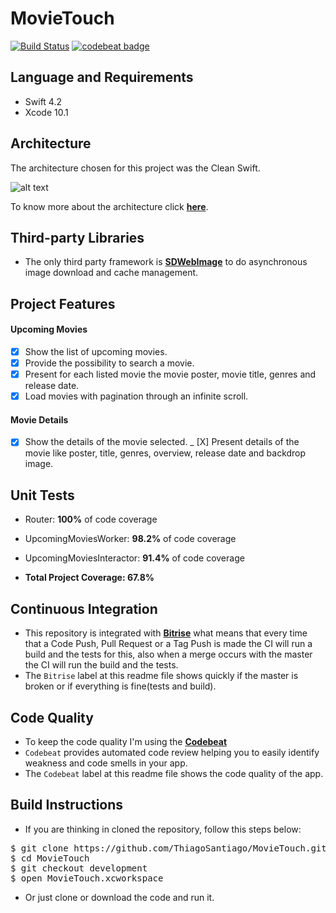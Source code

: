 # MovieTouch

[![Build Status](https://app.bitrise.io/app/1d2ebb0208126084/status.svg?token=QbbHZ_0yoUwfRr92XegxRA&branch=development)](https://app.bitrise.io/app/1d2ebb0208126084) [![codebeat badge](https://codebeat.co/badges/8ef077cd-2ff5-4c24-a299-3ceb8df45b12)](https://codebeat.co/projects/github-com-thiagosantiago-movietouch-development)


## Language and Requirements

- Swift 4.2
- Xcode 10.1

## Architecture

The architecture chosen for this project was the Clean Swift.

![alt text](https://cdn-images-1.medium.com/max/2000/1*QV4nxWPd_sbGhoWO-X7PfQ.png)

To know more about the architecture click [**here**](https://hackernoon.com/introducing-clean-swift-architecture-vip-770a639ad7bf).

## Third-party Libraries

- The only third party framework is [**SDWebImage**](https://github.com/SDWebImage/SDWebImage) to do asynchronous image download and cache management.

## Project Features

#### Upcoming Movies

- [x] Show the list of upcoming movies.
- [x] Provide the possibility to search a movie.
- [x] Present for each listed movie the movie poster, movie title, genres and release date.
- [X] Load movies with pagination through an infinite scroll.

#### Movie Details

- [x] Show the details of the movie selected. 
_ [X] Present details of the movie like poster, title, genres, overview, release date and backdrop image.

## Unit Tests

- Router: **100%** of code coverage
- UpcomingMoviesWorker: **98.2%** of code coverage
- UpcomingMoviesInteractor: **91.4%** of code coverage

- **Total Project Coverage: 67.8%**

## Continuous Integration

- This repository is integrated with [**Bitrise**](https://www.bitrise.io) what means that every time that a Code Push, Pull Request or a Tag Push is made the CI will run a build and the tests for this, also when a merge occurs with the master the CI will run the build and the tests.
- The `Bitrise` label at this readme file shows quickly if the master is broken or if everything is fine(tests and build).

## Code Quality

- To keep the code quality I'm using the [**Codebeat**](https://codebeat.co)
- `Codebeat` provides automated code review helping you to easily identify weakness and code smells in your app.
- The `Codebeat` label at this readme file shows the code quality of the app.

## Build Instructions

- If you are thinking in cloned the repository, follow this steps below: 
<pre>$ git clone https://github.com/ThiagoSantiago/MovieTouch.git
$ cd MovieTouch
$ git checkout development
$ open MovieTouch.xcworkspace</pre>

- Or just clone or download the code and run it.

